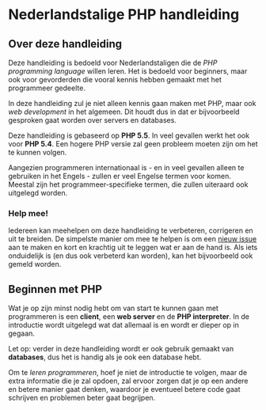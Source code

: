 # Nederlandstalige PHP handleiding

## Over deze handleiding
Deze handleiding is bedoeld voor Nederlandstaligen die de *PHP programming language* willen leren. Het is bedoeld voor beginners, maar ook voor gevorderden die vooral kennis hebben gemaakt met het programmeer gedeelte.

In deze handleiding zul je niet alleen kennis gaan maken met PHP, maar ook *web development* in het algemeen. Dit houdt dus in dat er bijvoorbeeld gesproken gaat worden over servers en databases.

Deze handleiding is gebaseerd op **PHP 5.5**. In veel gevallen werkt het ook voor **PHP 5.4**. Een hogere PHP versie zal geen probleem moeten zijn om het te kunnen volgen.

Aangezien programmeren internationaal is - en in veel gevallen alleen te gebruiken in het Engels - zullen er veel Engelse termen voor komen. Meestal zijn het programmeer-specifieke termen, die zullen uiteraard ook uitgelegd worden.

### Help mee!
Iedereen kan meehelpen om deze handleiding te verbeteren, corrigeren en uit te breiden. De simpelste manier om mee te helpen is om een [nieuw issue](https://github.com/pedzed/Nederlandse-PHP-handleiding/issues) aan te maken en kort en krachtig uit te leggen wat er aan de hand is. Als iets onduidelijk is (en dus ook verbeterd kan worden), kan het bijvoorbeeld ook gemeld worden.

## Beginnen met PHP
Wat je op zijn minst nodig hebt om van start te kunnen gaan met programmeren is een **client**, een **web server** en de **PHP interpreter**. In de introductie wordt uitgelegd wat dat allemaal is en wordt er dieper op in gegaan.

Let op: verder in deze handleiding wordt er ook gebruik gemaakt van **databases**, dus het is handig als je ook een database hebt.

Om te *leren programmeren*, hoef je niet de introductie te volgen, maar de extra informatie die je zal opdoen, zal ervoor zorgen dat je op een andere en betere manier gaat denken, waardoor je eventueel betere code gaat schrijven en problemen beter gaat begrijpen.
